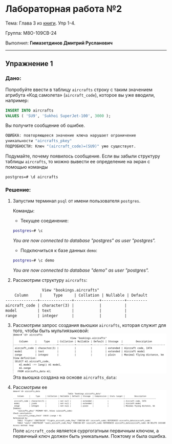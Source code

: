 # Лабораторная работа №2 

Тема: Глава 3 из [книги](https://edu.postgrespro.ru/sql_primer.pdf). Упр 1-4.

Группа: М8О-109СВ-24

Выполнил: **Гимазетдинов Дмитрий Русланович**

---

## Упражнение 1
### Дано:

Попробуйте ввести в таблицу `aircrafts` строку с таким значением атрибута «Код самолета» (`aircraft_code`), которое вы уже вводили, например:

```sql
INSERT INTO aircrafts
VALUES ( 'SU9', 'Sukhoi SuperJet-100', 3000 );
```

Вы получите сообщение об ошибке.

```bash
ОШИБКА: повторяющееся значение ключа нарушает ограничение
уникальности "aircrafts_pkey"
ПОДРОБНОСТИ: Ключ "(aircraft_code)=(SU9)" уже существует.
```
Подумайте, почему появилось сообщение. Если вы забыли структуру таблицы `aircrafts`, то можно вывести ее определение на экран с помощью команды

```code
postgres=# \d aircrafts
```

### Решение:

1. Запустим терминал `psql` от имени пользователя `postgres`.
   
    Команды:
   - Текущее соединение:
    ```bash
    postgres=# \c
    ```
    *You are now connected to database "postgres" as user "postgres".*

   - Подключиться к базе данных `demo`:
    ```bash
    postgres=# \c demo
    ```
    *You are now connected to database "demo" as user "postgres".*

2. Рассмотрим структуру `aircrafts`:
```code
                View "bookings.aircrafts"
    Column     |     Type     | Collation | Nullable | Default 
--------------+--------------+-----------+----------+---------
aircraft_code | character(3) |           |          | 
model         | text         |           |          | 
range         | integer      |           |          | 
``` 

3. Рассмотрим запрос создания вьюшки `aircrafts`, которая служит для того, чтобы быть мультиязыковой:
![aircrafts](lab2.1.png)
Эта вьюшка создана на основе `aircrafts_data`:

4. Рассмотрим ее 
![aircrafts_data](lab2.2.png)
Поле `aircraft_code` является сурргогатным первичным ключом, а первичный ключ должен быть уникальным. Пожтому и была ошибка.